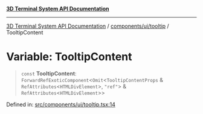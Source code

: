 [**3D Terminal System API Documentation**](../../../../README.md)

***

[3D Terminal System API Documentation](../../../../README.md) / [components/ui/tooltip](../README.md) / TooltipContent

# Variable: TooltipContent

> `const` **TooltipContent**: `ForwardRefExoticComponent`\<`Omit`\<`TooltipContentProps` & `RefAttributes`\<`HTMLDivElement`\>, `"ref"`\> & `RefAttributes`\<`HTMLDivElement`\>\>

Defined in: [src/components/ui/tooltip.tsx:14](https://github.com/Dicommunitas/ThreeJS_Terminal_3D/blob/7fd8b10cda6dfa2ead7725805530e34c65402bbf/src/components/ui/tooltip.tsx#L14)
